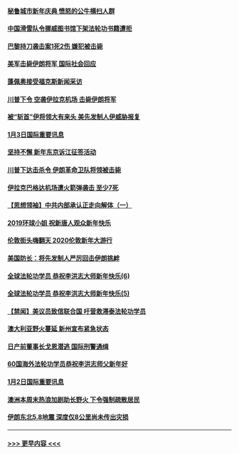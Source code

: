 #### [秘鲁城市新年庆典 愤怒的公牛横扫人群](../pages/prog202/a102744618.md?t=01040733) 
#### [中国滑雪队令挪威图书馆下架法轮功书籍遭拒](../pages/prog202/a102744639.md?t=01040733) 
#### [巴黎持刀袭击案1死2伤 嫌犯被击毙](../pages/prog202/a102744566.md?t=01040733) 
#### [美军击毙伊朗将军 国际社会回应](../pages/prog202/a102744485.md?t=01040733) 
#### [蓬佩奥接受福克斯新闻采访](../pages/prog202/a102744480.md?t=01040733) 
#### [川普下令 空袭伊拉克机场 击毙伊朗将军](../pages/prog202/a102744470.md?t=01040733) 
#### [被“斩首”伊将领大有来头 美先发制人伊威胁报复](../pages/prog202/a102744454.md?t=01040733) 
#### [1月3日国际重要讯息](../pages/prog202/a102744301.md?t=01040733) 
#### [坚持不懈 新年东京诉江征签活动](../pages/prog202/a102744303.md?t=01040733) 
#### [川普下达击杀令 伊朗革命卫队将领被击毙](../pages/prog202/a102741911.md?t=01040733) 
#### [伊拉克巴格达机场遭火箭弹袭击 至少7死](../pages/prog202/a102744115.md?t=01040733) 
#### [【思想领袖】中共内部承认正走向解体（一）](../pages/prog202/a102744097.md?t=01040733) 
#### [2019环球小姐 祝新唐人观众新年快乐](../pages/prog202/a102744043.md?t=01040733) 
#### [伦敦街头嗨翻天 2020伦敦新年大游行](../pages/prog202/a102743925.md?t=01040733) 
#### [美国防长：将先发制人严厉回击伊朗挑衅](../pages/prog202/a102743930.md?t=01040733) 
#### [全球法轮功学员 恭祝李洪志大师新年快乐(6)](../pages/prog202/a102743899.md?t=01040733) 
#### [全球法轮功学员 恭祝李洪志大师新年快乐(5)](../pages/prog202/a102743766.md?t=01040733) 
#### [【禁闻】美议员致信联合国 吁营救滞泰法轮功学员](../pages/prog202/a102743781.md?t=01040733) 
#### [澳大利亚野火蔓延 新州宣布紧急状态](../pages/prog202/a102743681.md?t=01040733) 
#### [日产前董事长戈恩潜逃 国际刑警通缉](../pages/prog202/a102743676.md?t=01040733) 
#### [60国海外法轮功学员恭祝李洪志师父新年好](../pages/prog202/a102743628.md?t=01040733) 
#### [1月2日国际重要讯息](../pages/prog202/a102743488.md?t=01040733) 
#### [澳洲本周末热浪加剧助长野火 下令强制疏散居民](../pages/prog202/a102743421.md?t=01040733) 
#### [伊朗东北5.8地震 深度仅8公里尚未传出灾损](../pages/prog202/a102743396.md?t=01040733) 

----
#### [ >>> 更早内容 <<< ](../indexes/prog202-earlier.md)
